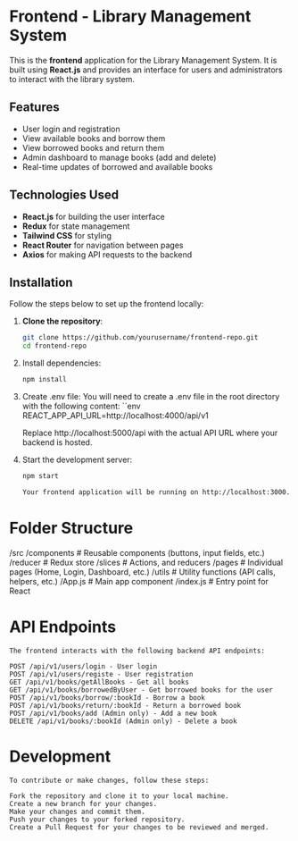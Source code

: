 # Frontend - Library Management System

This is the **frontend** application for the Library Management System. It is built using **React.js** and provides an interface for users and administrators to interact with the library system.

## Features

- User login and registration
- View available books and borrow them
- View borrowed books and return them
- Admin dashboard to manage books (add and delete)
- Real-time updates of borrowed and available books

## Technologies Used

- **React.js** for building the user interface
- **Redux** for state management
- **Tailwind CSS** for styling
- **React Router** for navigation between pages
- **Axios** for making API requests to the backend

## Installation

Follow the steps below to set up the frontend locally:

1. **Clone the repository**:

   ```bash
   git clone https://github.com/yourusername/frontend-repo.git
   cd frontend-repo

2. Install dependencies:

    ```bash
    npm install

3. Create .env file:
    You will need to create a .env file in the root directory with the following content:
    ``env
    REACT_APP_API_URL=http://localhost:4000/api/v1

    Replace http://localhost:5000/api with the actual API URL where your backend is hosted.

4. Start the development server:
    ```bash
    npm start

    Your frontend application will be running on http://localhost:3000.


# Folder Structure
/src
  /components     # Reusable components (buttons, input fields, etc.)
  /reducer        # Redux store
  /slices         # Actions, and reducers
  /pages          # Individual pages (Home, Login, Dashboard, etc.)
  /utils          # Utility functions (API calls, helpers, etc.)
  /App.js         # Main app component
  /index.js       # Entry point for React


# API Endpoints
    The frontend interacts with the following backend API endpoints:

    POST /api/v1/users/login - User login
    POST /api/v1/users/registe - User registration
    GET /api/v1/books/getAllBooks - Get all books
    GET /api/v1/books/borrowedByUser - Get borrowed books for the user
    POST /api/v1/books/borrow/:bookId - Borrow a book
    POST /api/v1/books/return/:bookId - Return a borrowed book
    POST /api/v1/books/add (Admin only) - Add a new book
    DELETE /api/v1/books/:bookId (Admin only) - Delete a book


# Development
    To contribute or make changes, follow these steps:

    Fork the repository and clone it to your local machine.
    Create a new branch for your changes.
    Make your changes and commit them.
    Push your changes to your forked repository.
    Create a Pull Request for your changes to be reviewed and merged.

